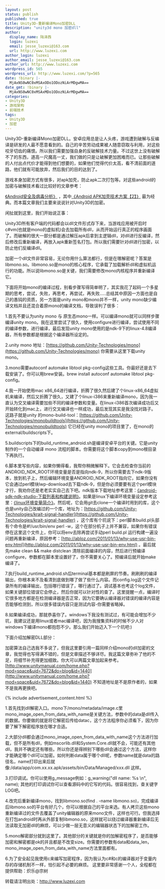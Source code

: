 ```yaml
---
layout: post
status: publish
published: true
title: Unity3D-重新编译Mono加密DLL
description: "unity3d mono 加密dll"
author:
  display_name: 陆泽西
  login: luzexi
  email: jesse_luzexi@163.com
  url: http://www.luzexi.com
author_login: luzexi
author_email: jesse_luzexi@163.com
author_url: http://www.luzexi.com
wordpress_id: 565
wordpress_url: http://www.luzexi.com/?p=565
date: !binary |-
  MjAxNS0wNC0xMSAxODo1ODozNiArMDgwMA==
date_gmt: !binary |-
  MjAxNS0wNC0xMSAxMDo1ODozNiArMDgwMA==
categories:
- Unity3D
- 游戏架构
- 前端技术
tags:
- Unity3D
- 加密
---
```

Unity3D-重新编译Mono加密DLL。安卓应用总是让人头疼，游戏遭到破解与反编译是研发的人最不愿意看到的。自己的辛苦劳动成果被人随意窃取与利用，对这些咬牙切齿的痛恨。所以我们需要加强自身的反破解技术力量。不过这世上没有破解不了的东西，道高一尺魔高一丈，我们做的只是让破解更加困难而已。让那些破解的人付出点代价才能得到他们想要的，如果他们觉得代价太高，看不清前面的道路，他们就有可能放弃，然后我们的目的达到了。

游戏本身加密方式有很多，对apk加壳，防止apk二次打包等。对这些android的加密与破解技术看过比较好的文章参考：

[《Android安全及病毒分析》](http://blog.csdn.net/column/details/security-android.html) ，其中[《Android APK加壳技术方案【2】》](http://blog.csdn.net/androidsecurity/article/details/8809542) 最为经典。而本篇文章我们主要来说说针对Unity3D的加密。

闲扯就到这里，我们开始说正事：

Unity3D所有客户端的代码都会以dll文件形式存下来，当游戏应用被开启时c#vm(也就是mono的虚拟机)会去加载所有dll，从而开始运行真正的程序画面了。而破解的很大一部分都是通过解压apk后拿到主逻辑dll，对dll进行反编译，然后修改后重新编译，再放入apk重新签名打包。所以我们需要针对dll进行加密，以防止他们反编译dll。

加密一个dll文件非常容易，无论你用什么算法都行，但是在哪解密呢？答案是libmono.so。libmono.so是mono的核心程序，它承载了加载解析dll和虚拟机运行的功能。所以说libmono.so是关键，我们需要修改mono内核程序并重新编译它。

下面将开始mono的编译过程，别看步骤写得简单明了，其实我花了起码一个多星期的思考，尝试，失败，再思考，再尝试，再失败.....总结其中原因一方面也是自己的愚钝的资质，另一方面是unity mono和mono并不一样，unity mono缺少编译文档并且还混合着原mono的编译文档，导致误判了很多：

1.首先不要认为unity mono 与 原生态mono一样。可以编译mono就可以同样步骤编译unity mono。我在这里尝试了很久，使用configure进行编译，尝试使用不同的编译参数，进行编译，最后发现unity mono使用的是ndk-9下的linux-4.8编译器，所有参数都是根据这个编译器所设定的。

2.unity mono 地址：[https://github.com/Unity-Technologies/mono](https://github.com/Unity-Technologies/mono) 你需要从这里下载unity mono。

3.mono需要autoconf automake libtool pkg-config这些工具。你最好还是去下载安装了。你可以用brew安装。brew install autoconf automake libtool pkg-config。

4.我一开始使用mac x86_64进行编译，折腾了很久然后建了个linux-x86_64虚拟机来编译，然后又折腾了很久，又建了个linux-i386来重新编译mono，因为我一直认为交叉编译需要加些不同的编译参数和变量。在linux-i386首次编译成功后又开始转化到mac上，进行交叉编译也一样成功，最后发现其实是我没找对路子。这路子就是unity 的mono-build-tool：[https://github.com/Unity-Technologies/monobuildtools](https://github.com/Unity-Technologies/monobuildtools) 它已经在unity mono的项目里了，在mono的external/buildscripts下。

5.buildscripts下的build_runtime_android.sh是编译安卓平台的关键。它是unity制作的一个自动编译 mono 流程的脚本。你需要将这个脚本copy到mono根目录下再执行。

6.脚本里写些内容，如果你懒得看，我帮你稍微解释下。它会去检查你当前的ANDROID_NDK_ROOT环境变量是否是指向ndk-9，所以你需要去下ndk-9版本，放到机子上，然后编辑环境变量ANDROID_NDK_ROOT指向它，如果你没有它会通过perl模块lwp-download去下载ndk-9，但是你必须要要有这个perl模块才行，我劝你还是老老实实自己去下吧。ndk版本下载地址参考这里：[《android-sdk-ndk-studio-下载列表和构建说明》](/前端技术/2015/04/06/Android-SDK-NDK-Studio-下载列表和构建说明.html)。如果是linux下编译环境变量设定参考这里：[《linux环境变量简介》](/后端技术/2015/04/07/linux环境变量简介.html)。然后呢，它会用git去clone一个编译时用到的库，这个也是unity自己改编过的一个库，地址为：[https://github.com/Unity-Technologies/krait-signal-handler](https://github.com/Unity-Technologies/krait-signal-handler) ，这个库有个坑说下：perl脚本build.pl头部有个命令是#!/usr/bin/env perl -w，这个在部分机子上并不兼容，如果你有错误停在这里这个文件上，你可以将env去除再尝试手动perl build.pl 运行构建一遍没问题再重新编译，原因参考：[http://abloz.com/2011/01/13/why-use-usr-bin-env.html](http://abloz.com/2011/01/13/why-use-usr-bin-env.html) 。最后就先make clean && make distclean 清除前面编译的内容，然后进行预编译configure，参数都在脚本里设置好了，你不需要关心了。预编译后就开始make编译了。

7.执行build_runtime_android.sh后terminal基本都是刷屏的节奏。刷刷刷的编译输出，你根本来不及看清到底做到哪了做了些什么内容。而config.log这个文件记录所有的编译输出，包括哪行错误了，哪行通过了。调试基本也考这个log文件，如果关键部位错误它会停止，然后你就可以针对性的查了。这里提醒一点，编译时它很多地方都是在检测编译器是否正常，因为它要确认编译器对错误的编译内容是否能够检测到，所以很多错误内容只是测试内容-你需要省略掉。

8.如果编译成功，那就恭喜你了。windows下我没有测试过，有可能会增加不少坑，我建议还是用linux或者mac编译吧，因为我搜集资料的时候不少人对windows下编译mono都抱怨不少。那么我们开始迈入下一个坑吧:)

下面介绍加解密DLL部分：

加密算法自己选我不多说了，但我这里要引用一篇同样介绍mono的dll加密的文章，我觉得也写得满不错的，但是文章描述不够详尽。我这篇文章弥补了他的不足，将细节补充得更加细致。你大可以两篇文章加起来参考。[http://www.unitymanual.com/home.php?mod=space&uid=7672&do=blog&id=1440](http://www.unitymanual.com/home.php?mod=space&uid=7672&do=blog&id=1440) 不知道地址是不是原作者的，如果不是我再更换吧。

{% include advertisement_content.html %}

1.首先找到dll解密入口。mono下/mono/metadata/image.c里mono_image_open_from_data_with_name是关键方法，参数中的data是dll传入的数据。你要做的就是将它解密后传给datac，这个方法程序你必须看下，因为你要了解下解密程序放在哪才合适。

2.大部分dll都会通过mono_image_open_from_data_with_name这个方法进行加载，但不是所有dll，例如mscorlib.dll和System.Core.dll就不会，可能还有其他dll，我并不确定还有哪些。所以你还是得辨别下哪些dll会通过这个方法，这样你才能确定哪个dll可以加密。如何判断data属于哪个dll呢，参数name就是data的路径名，name打印出来后就像:/data/app/com.xx.xx.apk/assets/bin/Data/Managed/xxx.dll 这样。

3.打印调试。你可以使用g_message例如：g_warning("dll name: %s \n", name); 其他的打印调试你可以查看源码中的它写的代码。很容易找到，查关键字LOG吧。

4.改完后重新编译mono，找到libmono.so(find . -name libmono.so)，完成编译后libmono.so的平台有好几个，你可以根据自己的平台来选。有人拷贝这些mono重新编译过的文件去覆盖了unity编辑器的原来mono文件，这样也可行。但我选择在打包android时再从外部复制libmono.so，这样就可以绕过编译器重新编译后无法读取无加密dll的麻烦，可以少做一层无意义的编辑器状态下的加解密工作。

5.mono解密部分就到这里了。其他部分的关键就是你的加解密程序了，是否能够加密和解密都是ok的并且都是不改变size。你需要的参数有data和data_len，mono_image_open_from_data_with_name方法里面都有。

6.为了安全起见我使用c来编写加密程序，因为我认为c#和c的编译器对于变量内存的存储机制不一样，怕引起不必要的麻烦。
这里要非常感谢一个人，全程都在提供帮助：炽乐@宗树

转载请注明出处：http://www.luzexi.com

